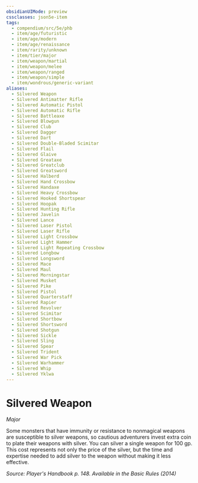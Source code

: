 ```yaml
---
obsidianUIMode: preview
cssclasses: json5e-item
tags:
  - compendium/src/5e/phb
  - item/age/futuristic
  - item/age/modern
  - item/age/renaissance
  - item/rarity/unknown
  - item/tier/major
  - item/weapon/martial
  - item/weapon/melee
  - item/weapon/ranged
  - item/weapon/simple
  - item/wondrous/generic-variant
aliases:
  - Silvered Weapon
  - Silvered Antimatter Rifle
  - Silvered Automatic Pistol
  - Silvered Automatic Rifle
  - Silvered Battleaxe
  - Silvered Blowgun
  - Silvered Club
  - Silvered Dagger
  - Silvered Dart
  - Silvered Double-Bladed Scimitar
  - Silvered Flail
  - Silvered Glaive
  - Silvered Greataxe
  - Silvered Greatclub
  - Silvered Greatsword
  - Silvered Halberd
  - Silvered Hand Crossbow
  - Silvered Handaxe
  - Silvered Heavy Crossbow
  - Silvered Hooked Shortspear
  - Silvered Hoopak
  - Silvered Hunting Rifle
  - Silvered Javelin
  - Silvered Lance
  - Silvered Laser Pistol
  - Silvered Laser Rifle
  - Silvered Light Crossbow
  - Silvered Light Hammer
  - Silvered Light Repeating Crossbow
  - Silvered Longbow
  - Silvered Longsword
  - Silvered Mace
  - Silvered Maul
  - Silvered Morningstar
  - Silvered Musket
  - Silvered Pike
  - Silvered Pistol
  - Silvered Quarterstaff
  - Silvered Rapier
  - Silvered Revolver
  - Silvered Scimitar
  - Silvered Shortbow
  - Silvered Shortsword
  - Silvered Shotgun
  - Silvered Sickle
  - Silvered Sling
  - Silvered Spear
  - Silvered Trident
  - Silvered War Pick
  - Silvered Warhammer
  - Silvered Whip
  - Silvered Yklwa
---
```

# Silvered Weapon
*Major*  


Some monsters that have immunity or resistance to nonmagical weapons are susceptible to silver weapons, so cautious adventurers invest extra coin to plate their weapons with silver. You can silver a single weapon for 100 gp. This cost represents not only the price of the silver, but the time and expertise needed to add silver to the weapon without making it less effective.

*Source: Player's Handbook p. 148. Available in the Basic Rules (2014)*
